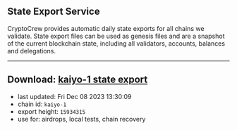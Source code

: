 ## State Export Service
CryptoCrew provides automatic daily state exports for all chains we validate. State export files can be used as genesis files and are a snapshot of the current blockchain state, including all validators, accounts, balances and delegations.

---
**Download: [kaiyo-1 state export](https://dl.ccvalidators.com/SERVICE/kujira/kaiyo-1_export_15934315.json)**
---

- last updated: Fri Dec 08 2023 13:30:09
- chain id: `kaiyo-1`
- export height: `15934315`
- use for: airdrops, local tests, chain recovery
